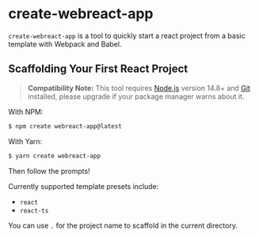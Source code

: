# create-webreact-app

`create-webreact-app` is a tool to quickly start a react project from a basic template with Webpack and Babel.

## Scaffolding Your First React Project

> **Compatibility Note:**
> This tool requires [Node.js](https://nodejs.org/en/) version 14.8+ and [Git](https://git-scm.com/) installed, please upgrade if your package manager warns about it.

With NPM:

```bash
$ npm create webreact-app@latest
```

With Yarn:

```bash
$ yarn create webreact-app
```

Then follow the prompts!

Currently supported template presets include:

- `react`
- `react-ts`

You can use `.` for the project name to scaffold in the current directory.
